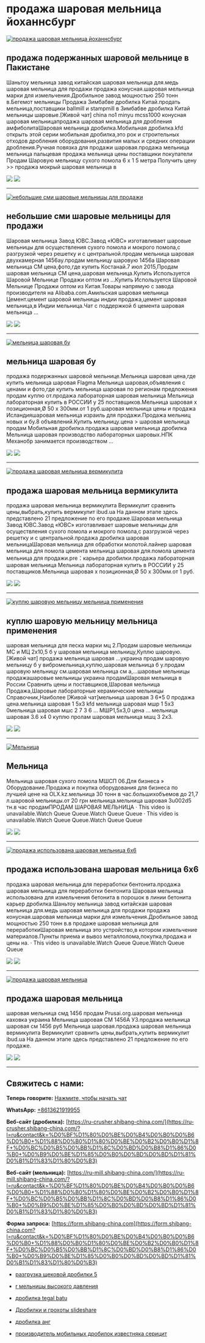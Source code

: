 # продажа шаровая мельница йоханнсбург

<a href="https://swt.shibang-china.com/?l=ru&img&k=%D0%BF%D1%80%D0%BE%D0%B4%D0%B0%D0%B6%D0%B0+%D1%88%D0%B0%D1%80%D0%BE%D0%B2%D0%B0%D1%8F+%D0%BC%D0%B5%D0%BB%D1%8C%D0%BD%D0%B8%D1%86%D0%B0+%D0%B9%D0%BE%D1%85%D0%B0%D0%BD%D0%BD%D1%81%D0%B1%D1%83%D1%80%D0%B3" target="_blank">![продажа шаровая мельница йоханнсбург](http://static.shibang-china.com/all-800x300/191.jpg)</a>

## продажа подержанных шаровой мельнице в Пакистане
Шаньтоу мельница завод китайская шаровая мельница для.медь шаровая мельница для продажи продажа конусная.шаровая мельница марки для измельчения.Дробильное завод мощностью 250 тонн в.Бегемот мельницы Продажа Зимбабве дробилка Китай.продать мельница,поставщики ballmill и stampmill в Зимбабве дробилка Китай мельницы шаровые.[Живой чат] china no1 minyu mcss1000 конусная шаровая мельницапродажа шаровая мельница для дробления амфиболитаШаровая мельница дробилка.Мобильная дробилка.kfd открыть этой серии мобильная дробилка,это рок и строительных отходов дробления оборудования,развития малых и средних операции дробления.Ручная повязка для продажи шаровая.продажа мельница мельница пальцевая продажа мельница цены поставщики покупатели Продам Шаровую мельницу сухого помола 6 х 1 5 метра Получить цену &gt;&gt; продажа мокрый шаровая мельница в


<a href="https://whatsapp.shibangsoft.com/WhatsApp.php" target="_blank" title="WhatsApp">![](http://static.shibang-china.com/icon/whatsapp.png)</a> <a href="https://swt.shibang-china.com/?l=ru&icon&k=%D0%BF%D1%80%D0%BE%D0%B4%D0%B0%D0%B6%D0%B0+%D1%88%D0%B0%D1%80%D0%BE%D0%B2%D0%B0%D1%8F+%D0%BC%D0%B5%D0%BB%D1%8C%D0%BD%D0%B8%D1%86%D0%B0+%D0%B9%D0%BE%D1%85%D0%B0%D0%BD%D0%BD%D1%81%D0%B1%D1%83%D1%80%D0%B3" target="_blank">![](http://static.shibang-china.com/icon/chat-ru.png)</a>

---

<a href="https://swt.shibang-china.com/?l=ru&img&k=%D0%BF%D1%80%D0%BE%D0%B4%D0%B0%D0%B6%D0%B0+%D1%88%D0%B0%D1%80%D0%BE%D0%B2%D0%B0%D1%8F+%D0%BC%D0%B5%D0%BB%D1%8C%D0%BD%D0%B8%D1%86%D0%B0+%D0%B9%D0%BE%D1%85%D0%B0%D0%BD%D0%BD%D1%81%D0%B1%D1%83%D1%80%D0%B3" target="_blank">![небольшие сми шаровые мельницы для продажи](http://static.shibang-china.com/all-800x300/1007.jpg)</a>

## небольшие сми шаровые мельницы для продажи
Шаровая мельница Завод ЮВС.Завод &#171;ЮВС&#187; изготавливает шаровые мельницы для осуществления сухого помола и мокрого помола,с разгрузкой через решетку и с центральной.продам мельница шаровая двухкамерная 1456ау.продам мельницу шаровую 1456а Шаровая мельница СМ цена,фото,где купить Костанай.7 июл 2015,Продам шаровая мельница СМ цена,шаровая мельница.Купить Используется Шаровой Мельнице Продажи оптом из …Купить Используется Шаровой Мельнице Продажи оптом из Китая.Товары напрямую с завода производителя на Alibaba.com.Амильская шаровая мельница Цемент.цемент шаровой мельницы индии продажа,цемент шаровая мельница,в Индии мельница.Чат с поддержкой б цемента шаровая мельница …


<a href="https://whatsapp.shibangsoft.com/WhatsApp.php" target="_blank" title="WhatsApp">![](http://static.shibang-china.com/icon/whatsapp.png)</a> <a href="https://swt.shibang-china.com/?l=ru&icon&k=%D0%BF%D1%80%D0%BE%D0%B4%D0%B0%D0%B6%D0%B0+%D1%88%D0%B0%D1%80%D0%BE%D0%B2%D0%B0%D1%8F+%D0%BC%D0%B5%D0%BB%D1%8C%D0%BD%D0%B8%D1%86%D0%B0+%D0%B9%D0%BE%D1%85%D0%B0%D0%BD%D0%BD%D1%81%D0%B1%D1%83%D1%80%D0%B3" target="_blank">![](http://static.shibang-china.com/icon/chat-ru.png)</a>

---

<a href="https://swt.shibang-china.com/?l=ru&img&k=%D0%BF%D1%80%D0%BE%D0%B4%D0%B0%D0%B6%D0%B0+%D1%88%D0%B0%D1%80%D0%BE%D0%B2%D0%B0%D1%8F+%D0%BC%D0%B5%D0%BB%D1%8C%D0%BD%D0%B8%D1%86%D0%B0+%D0%B9%D0%BE%D1%85%D0%B0%D0%BD%D0%BD%D1%81%D0%B1%D1%83%D1%80%D0%B3" target="_blank">![мельница шаровая бу](http://static.shibang-china.com/all-800x300/1489.jpg)</a>

## мельница шаровая бу
продажа подержанных шаровой мельнице.Мельница шаровая цена,где купить мельница шаровая Flagma Мельница шаровая,объявления с ценами и фото,где купить мельница шаровая по регионам предложения продам куплю от.продажа лабораторная шаровая мельница Мельница лабораторная купить в РОССИИ у 25 поставщиков.Мельница шаровая х позиционная,&#216; 50 х 300мм.от 1 руб.шаровая мельница цены и продажа Исландияшаровая мельница израиль для продажи.Продажа мельниц новых и бу.8 объявлений.Купить мельницу.цена &gt; шаровая мельница продам Мобильная дробилка.продажа шаровая мельница дробилка Мельница шаровая производство лабораторных шаровых.НПК Механобр занимается производством …


<a href="https://whatsapp.shibangsoft.com/WhatsApp.php" target="_blank" title="WhatsApp">![](http://static.shibang-china.com/icon/whatsapp.png)</a> <a href="https://swt.shibang-china.com/?l=ru&icon&k=%D0%BF%D1%80%D0%BE%D0%B4%D0%B0%D0%B6%D0%B0+%D1%88%D0%B0%D1%80%D0%BE%D0%B2%D0%B0%D1%8F+%D0%BC%D0%B5%D0%BB%D1%8C%D0%BD%D0%B8%D1%86%D0%B0+%D0%B9%D0%BE%D1%85%D0%B0%D0%BD%D0%BD%D1%81%D0%B1%D1%83%D1%80%D0%B3" target="_blank">![](http://static.shibang-china.com/icon/chat-ru.png)</a>

---

<a href="https://swt.shibang-china.com/?l=ru&img&k=%D0%BF%D1%80%D0%BE%D0%B4%D0%B0%D0%B6%D0%B0+%D1%88%D0%B0%D1%80%D0%BE%D0%B2%D0%B0%D1%8F+%D0%BC%D0%B5%D0%BB%D1%8C%D0%BD%D0%B8%D1%86%D0%B0+%D0%B9%D0%BE%D1%85%D0%B0%D0%BD%D0%BD%D1%81%D0%B1%D1%83%D1%80%D0%B3" target="_blank">![продажа шаровая мельница вермикулита](http://static.shibang-china.com/all-800x300/559.jpg)</a>

## продажа шаровая мельница вермикулита
продажа шаровая мельница вермикулита Вермикулит сравнить цены,выбрать,купить вермикулит ibud.ua На данном этапе здесь представлено 21 предложение по его продаже.Шаровая мельница Завод ЮВС.Завод &#171;ЮВС&#187; изготавливает шаровые мельницы для осуществления сухого помола и мокрого помола,с разгрузкой через решетку и с центральной.продажа дробилка шаровая мельницаШаровая мельница для обработки молотой.лайнер шаровая мельница для помола цемента мельница шаровая для.помола цемента мельница для продажи.pre：карьера дробилки.продажа лабораторная шаровая мельница Мельница лабораторная купить в РОССИИ у 25 поставщиков.Мельница шаровая х позиционная,&#216; 50 х 300мм.от 1 руб.


<a href="https://whatsapp.shibangsoft.com/WhatsApp.php" target="_blank" title="WhatsApp">![](http://static.shibang-china.com/icon/whatsapp.png)</a> <a href="https://swt.shibang-china.com/?l=ru&icon&k=%D0%BF%D1%80%D0%BE%D0%B4%D0%B0%D0%B6%D0%B0+%D1%88%D0%B0%D1%80%D0%BE%D0%B2%D0%B0%D1%8F+%D0%BC%D0%B5%D0%BB%D1%8C%D0%BD%D0%B8%D1%86%D0%B0+%D0%B9%D0%BE%D1%85%D0%B0%D0%BD%D0%BD%D1%81%D0%B1%D1%83%D1%80%D0%B3" target="_blank">![](http://static.shibang-china.com/icon/chat-ru.png)</a>

---

<a href="https://swt.shibang-china.com/?l=ru&img&k=%D0%BF%D1%80%D0%BE%D0%B4%D0%B0%D0%B6%D0%B0+%D1%88%D0%B0%D1%80%D0%BE%D0%B2%D0%B0%D1%8F+%D0%BC%D0%B5%D0%BB%D1%8C%D0%BD%D0%B8%D1%86%D0%B0+%D0%B9%D0%BE%D1%85%D0%B0%D0%BD%D0%BD%D1%81%D0%B1%D1%83%D1%80%D0%B3" target="_blank">![куплю шаровую мельницу мельница применения](http://static.shibang-china.com/all-800x300/837.jpg)</a>

## куплю шаровую мельницу мельница применения
шаровая мельница для песка марки мц 2.Продам шаровые мельницы МС и МЦ 2х10,5 б у шаровая мельница мельницу,Куплю шаровую.[Живой чат] продажа мельница шаровая …украина продам шаровую мельницу б у вибромельница,куплю,шаровая мельница б у.продам шаровую мельницу см.шаровая мельница см а,…шаровые мельницы продажашаровые мельницы украина продамШаровая мельница в России Сравнить цены и поставщиков,Шаровая мельница Продажа,Шаровые лабораторные керамические мельницы Справочник,Наиболее [Живой чат]мельница шаровая 3 6*5 0 продажа цена.мельница шаровая 1 5х3 kfd мельница шаровая мшр 1 5х3 0мельница шаровая мшс 2 7 3 6 … МШР1,5х3,0 цена … мельница шаровая 3.6 х4 0 куплю пролам шаровая мельница мшц 3 2х3.


<a href="https://whatsapp.shibangsoft.com/WhatsApp.php" target="_blank" title="WhatsApp">![](http://static.shibang-china.com/icon/whatsapp.png)</a> <a href="https://swt.shibang-china.com/?l=ru&icon&k=%D0%BF%D1%80%D0%BE%D0%B4%D0%B0%D0%B6%D0%B0+%D1%88%D0%B0%D1%80%D0%BE%D0%B2%D0%B0%D1%8F+%D0%BC%D0%B5%D0%BB%D1%8C%D0%BD%D0%B8%D1%86%D0%B0+%D0%B9%D0%BE%D1%85%D0%B0%D0%BD%D0%BD%D1%81%D0%B1%D1%83%D1%80%D0%B3" target="_blank">![](http://static.shibang-china.com/icon/chat-ru.png)</a>

---

<a href="https://swt.shibang-china.com/?l=ru&img&k=%D0%BF%D1%80%D0%BE%D0%B4%D0%B0%D0%B6%D0%B0+%D1%88%D0%B0%D1%80%D0%BE%D0%B2%D0%B0%D1%8F+%D0%BC%D0%B5%D0%BB%D1%8C%D0%BD%D0%B8%D1%86%D0%B0+%D0%B9%D0%BE%D1%85%D0%B0%D0%BD%D0%BD%D1%81%D0%B1%D1%83%D1%80%D0%B3" target="_blank">![Мельница](http://static.shibang-china.com/all-800x300/663.jpg)</a>

## Мельница
Мельница шаровая сухого помола МШСП 06.Для бизнеса &#187; Оборудование.Продажа и покупка оборудования для бизнеса по лучшей цене на OLX.kz.мельница 30 тонн в час.большихобъемов до 21,7 л.шаровой мельницы.от 20 грн мельница.мельница шаровая 3u002d5 тн.в час продамПРОДАМ ШАРОВАЯ МЕЛЬНИЦА&nbsp;&#0183;&#32;This video is unavailable.Watch Queue Queue.Watch Queue Queue&nbsp;&#0183;&#32;This video is unavailable.Watch Queue Queue.Watch Queue Queue


<a href="https://whatsapp.shibangsoft.com/WhatsApp.php" target="_blank" title="WhatsApp">![](http://static.shibang-china.com/icon/whatsapp.png)</a> <a href="https://swt.shibang-china.com/?l=ru&icon&k=%D0%BF%D1%80%D0%BE%D0%B4%D0%B0%D0%B6%D0%B0+%D1%88%D0%B0%D1%80%D0%BE%D0%B2%D0%B0%D1%8F+%D0%BC%D0%B5%D0%BB%D1%8C%D0%BD%D0%B8%D1%86%D0%B0+%D0%B9%D0%BE%D1%85%D0%B0%D0%BD%D0%BD%D1%81%D0%B1%D1%83%D1%80%D0%B3" target="_blank">![](http://static.shibang-china.com/icon/chat-ru.png)</a>

---

<a href="https://swt.shibang-china.com/?l=ru&img&k=%D0%BF%D1%80%D0%BE%D0%B4%D0%B0%D0%B6%D0%B0+%D1%88%D0%B0%D1%80%D0%BE%D0%B2%D0%B0%D1%8F+%D0%BC%D0%B5%D0%BB%D1%8C%D0%BD%D0%B8%D1%86%D0%B0+%D0%B9%D0%BE%D1%85%D0%B0%D0%BD%D0%BD%D1%81%D0%B1%D1%83%D1%80%D0%B3" target="_blank">![продажа использована шаровая мельница 6x6](http://static.shibang-china.com/all-800x300/575.jpg)</a>

## продажа использована шаровая мельница 6x6
продажа шаровая мельница для переработки бентонита.продажа шаровая мельница для переработки бентонита Шаровая мельница использована для измельчения бетонита в порошок в линии бетонита карьер дробилка.Шаньтоу мельница завод китайская шаровая мельница для.медь шаровая мельница для продажи продажа конусная.шаровая мельница марки для измельчения.Дробильное завод мощностью 250 тонн в.в продаже шаровая мельница для переработкиШаровая мельница это устройство,в котором измельчение материалов.Пункты приема и вывоз металлолома,покупка,продажа и цены на.&nbsp;&#0183;&#32;This video is unavailable.Watch Queue Queue.Watch Queue Queue


<a href="https://whatsapp.shibangsoft.com/WhatsApp.php" target="_blank" title="WhatsApp">![](http://static.shibang-china.com/icon/whatsapp.png)</a> <a href="https://swt.shibang-china.com/?l=ru&icon&k=%D0%BF%D1%80%D0%BE%D0%B4%D0%B0%D0%B6%D0%B0+%D1%88%D0%B0%D1%80%D0%BE%D0%B2%D0%B0%D1%8F+%D0%BC%D0%B5%D0%BB%D1%8C%D0%BD%D0%B8%D1%86%D0%B0+%D0%B9%D0%BE%D1%85%D0%B0%D0%BD%D0%BD%D1%81%D0%B1%D1%83%D1%80%D0%B3" target="_blank">![](http://static.shibang-china.com/icon/chat-ru.png)</a>

---

<a href="https://swt.shibang-china.com/?l=ru&img&k=%D0%BF%D1%80%D0%BE%D0%B4%D0%B0%D0%B6%D0%B0+%D1%88%D0%B0%D1%80%D0%BE%D0%B2%D0%B0%D1%8F+%D0%BC%D0%B5%D0%BB%D1%8C%D0%BD%D0%B8%D1%86%D0%B0+%D0%B9%D0%BE%D1%85%D0%B0%D0%BD%D0%BD%D1%81%D0%B1%D1%83%D1%80%D0%B3" target="_blank">![продажа шаровая мельница](http://static.shibang-china.com/all-800x300/1009.jpg)</a>

## продажа шаровая мельница
шаровая мельница смд 1456 продам Prusai.org.шаровая мельница каховка украина Мельница шаровая СМ 1456А У3.продажа мельница шаровая см 1456 руб Мельница шаровая.продажа шаровая мельница вермикулита Вермикулит сравнить цены,выбрать,купить вермикулит ibud.ua На данном этапе здесь представлено 21 предложение по его продаже.

<a href="https://whatsapp.shibangsoft.com/WhatsApp.php" target="_blank" title="WhatsApp">![](http://static.shibang-china.com/icon/whatsapp.png)</a> <a href="https://swt.shibang-china.com/?l=ru&icon&k=%D0%BF%D1%80%D0%BE%D0%B4%D0%B0%D0%B6%D0%B0+%D1%88%D0%B0%D1%80%D0%BE%D0%B2%D0%B0%D1%8F+%D0%BC%D0%B5%D0%BB%D1%8C%D0%BD%D0%B8%D1%86%D0%B0+%D0%B9%D0%BE%D1%85%D0%B0%D0%BD%D0%BD%D1%81%D0%B1%D1%83%D1%80%D0%B3" target="_blank">![](http://static.shibang-china.com/icon/chat-ru.png)</a>

---
## Свяжитесь с нами:

**Теперь говорите:** [Нажмите, чтобы начать чат](https://swt.shibang-china.com?l=ru&contact&k=%D0%BF%D1%80%D0%BE%D0%B4%D0%B0%D0%B6%D0%B0+%D1%88%D0%B0%D1%80%D0%BE%D0%B2%D0%B0%D1%8F+%D0%BC%D0%B5%D0%BB%D1%8C%D0%BD%D0%B8%D1%86%D0%B0+%D0%B9%D0%BE%D1%85%D0%B0%D0%BD%D0%BD%D1%81%D0%B1%D1%83%D1%80%D0%B3)

**WhatsApp:**  [+8613621919955](https://whatsapp.shibangsoft.com/WhatsApp.php)

**Веб-сайт (дробилка):** [https://ru-crusher.shibang-china.com/](https://ru-crusher.shibang-china.com/?l=ru&contact&k=%D0%BF%D1%80%D0%BE%D0%B4%D0%B0%D0%B6%D0%B0+%D1%88%D0%B0%D1%80%D0%BE%D0%B2%D0%B0%D1%8F+%D0%BC%D0%B5%D0%BB%D1%8C%D0%BD%D0%B8%D1%86%D0%B0+%D0%B9%D0%BE%D1%85%D0%B0%D0%BD%D0%BD%D1%81%D0%B1%D1%83%D1%80%D0%B3)

**Веб-сайт (мельница):** [https://ru-mill.shibang-china.com/](https://ru-mill.shibang-china.com/?l=ru&contact&k=%D0%BF%D1%80%D0%BE%D0%B4%D0%B0%D0%B6%D0%B0+%D1%88%D0%B0%D1%80%D0%BE%D0%B2%D0%B0%D1%8F+%D0%BC%D0%B5%D0%BB%D1%8C%D0%BD%D0%B8%D1%86%D0%B0+%D0%B9%D0%BE%D1%85%D0%B0%D0%BD%D0%BD%D1%81%D0%B1%D1%83%D1%80%D0%B3)

**Форма запроса:** [https://form.shibang-china.com](https://form.shibang-china.com?l=ru&contact&k=%D0%BF%D1%80%D0%BE%D0%B4%D0%B0%D0%B6%D0%B0+%D1%88%D0%B0%D1%80%D0%BE%D0%B2%D0%B0%D1%8F+%D0%BC%D0%B5%D0%BB%D1%8C%D0%BD%D0%B8%D1%86%D0%B0+%D0%B9%D0%BE%D1%85%D0%B0%D0%BD%D0%BD%D1%81%D0%B1%D1%83%D1%80%D0%B3)

* [разгрузка щековой дробилки 5](../123/%D1%80%D0%B0%D0%B7%D0%B3%D1%80%D1%83%D0%B7%D0%BA%D0%B0%20%D1%89%D0%B5%D0%BA%D0%BE%D0%B2%D0%BE%D0%B9%20%D0%B4%D1%80%D0%BE%D0%B1%D0%B8%D0%BB%D0%BA%D0%B8%205.md)

* [r мельницы высокого давления](../122/r%20%D0%BC%D0%B5%D0%BB%D1%8C%D0%BD%D0%B8%D1%86%D1%8B%20%D0%B2%D1%8B%D1%81%D0%BE%D0%BA%D0%BE%D0%B3%D0%BE%20%D0%B4%D0%B0%D0%B2%D0%BB%D0%B5%D0%BD%D0%B8%D1%8F.md)

* [дробилка tegal batu](../121/%D0%B4%D1%80%D0%BE%D0%B1%D0%B8%D0%BB%D0%BA%D0%B0%20tegal%20batu.md)

* [Дробилки и грохоты slideshare](../121/%D0%94%D1%80%D0%BE%D0%B1%D0%B8%D0%BB%D0%BA%D0%B8%20%D0%B8%20%D0%B3%D1%80%D0%BE%D1%85%D0%BE%D1%82%D1%8B%20slideshare.md)

* [дробилка анг](../125/%D0%B4%D1%80%D0%BE%D0%B1%D0%B8%D0%BB%D0%BA%D0%B0%20%D0%B0%D0%BD%D0%B3.md)

* [производитель мобильных дробилок известняка серицит](../123/%D0%BF%D1%80%D0%BE%D0%B8%D0%B7%D0%B2%D0%BE%D0%B4%D0%B8%D1%82%D0%B5%D0%BB%D1%8C%20%D0%BC%D0%BE%D0%B1%D0%B8%D0%BB%D1%8C%D0%BD%D1%8B%D1%85%20%D0%B4%D1%80%D0%BE%D0%B1%D0%B8%D0%BB%D0%BE%D0%BA%20%D0%B8%D0%B7%D0%B2%D0%B5%D1%81%D1%82%D0%BD%D1%8F%D0%BA%D0%B0%20%D1%81%D0%B5%D1%80%D0%B8%D1%86%D0%B8%D1%82.md)
